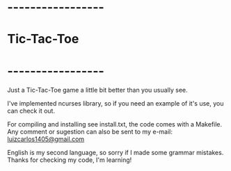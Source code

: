 # -----------------
#  Tic-Tac-Toe
# -----------------

Just a Tic-Tac-Toe game a little bit better than you usually see.

I've implemented ncurses library, so if you need an example of it's use, you
can check it out.

For compiling and installing see install.txt, the code comes with a Makefile.
Any comment or sugestion can also be sent to my e-mail:
luizcarlos1405@gmail.com

English is my second language, so sorry if I made some grammar mistakes.
Thanks for checking my code, I'm learning!
